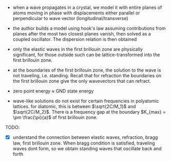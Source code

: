 - when a wave propagates in a crystal, we model it with entire planes of atoms moving in phase with displacements either parallel or perpendicular to wave vector (longitudinal/transverse)

- the author builds a model using hook's law assuming contributions from planes after the most two closest planes vanish, then solved as a coupled oscillator. The dispersion relation is then obtained

- only the elastic waves in the first brillouin zone are physically significant, for those outside such can be lattice-transformed into the first brillouin zone. 

- at the boundaries of the first brillouin zone, the solution to the wave is not traveling, i.e. standing. Recall that for refraction the boundaries on the first brillouin zone give the only wavevectors that can refract. 

- zero point energy $\approx$ GND state energy


- wave-like solutions do not exist for certain frequencies in polyatomic lattices.
for diatomic, this is between $\sqrt{2C/M_1}$ and $\sqrt{2C/M_2}$. There is a frequency gap at the boundary $K_{max} = \pm \frac{\pi}{a}$ of first brillouin zone.

TODO:
- [x] understand the connection between elastic waves, refraction, bragg law, first brillouin zone. 
When bragg condition is satisfied, traveling waves dont form, so we obtain standing waves that oscillate back and forth